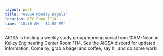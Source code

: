 ```yaml
---
layout: post
title: "AIGSA Monday Bagels"
location: KEC Room 1114
time: "10:30 AM - 12:00 PM"
---
```


AIGSA is hosting a weekly study group/morning social from 10AM-Noon in Kelley Engineering Center Room 1114. See the AIGSA discord for updated information. Come by, grab a bagel and coffee, say hi, and do some work!
